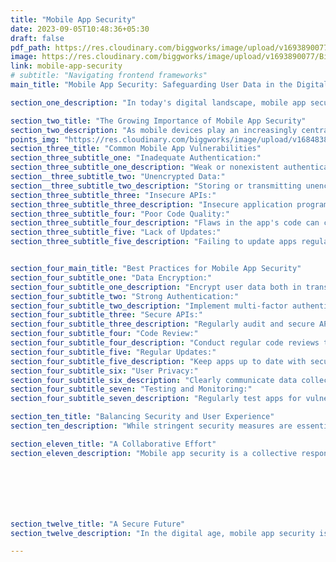 ```yaml
---
title: "Mobile App Security"
date: 2023-09-05T10:48:36+05:30
draft: false
pdf_path: https://res.cloudinary.com/biggworks/image/upload/v1693890077/Biggworks%20PDF%20of%20Blogs/Mobile_App_Security_logbva.pdf#toolbar=0
image: https://res.cloudinary.com/biggworks/image/upload/v1693890077/Biggworks%20PDF%20of%20Blogs/Mobile_App_Security_logbva.png
link: mobile-app-security
# subtitle: "Navigating frontend frameworks"
main_title: "Mobile App Security: Safeguarding User Data in the Digital Era"

section_one_description: "In today's digital landscape, mobile app security is paramount. Protecting user data has become an essential responsibility for developers and organizations alike. This article delves into the significance of mobile app security, common vulnerabilities, and best practices to ensure the safety of user information."

section_two_title: "The Growing Importance of Mobile App Security"
section_two_description: "As mobile devices play an increasingly central role in our lives, the data they hold becomes a prime target for cybercriminals. From personal information to financial details, user data is vulnerable to theft, misuse, and breaches. This reality underscores the need for robust mobile app security measures to maintain user trust and protect sensitive information."
points_img: "https://res.cloudinary.com/biggworks/image/upload/v1684838348/Group_11544_lwrsg0.png"
section_three_title: "Common Mobile App Vulnerabilities"
section_three_subtitle_one: "Inadequate Authentication:"
section_three_subtitle_one_description: "Weak or nonexistent authentication methods can allow unauthorized access to user accounts."
section__three_subtitle_two: "Unencrypted Data:"
section__three_subtitle_two_description: "Storing or transmitting unencrypted data exposes it to potential interception by hackers."
section_three_subtitle_three: "Insecure APIs:"
section_three_subtitle_three_description: "Insecure application programming interfaces (APIs) can lead to data leaks and breaches."
section_three_subtitle_four: "Poor Code Quality:"
section_three_subtitle_four_description: "Flaws in the app's code can create vulnerabilities that attackers can exploit."
section_three_subtitle_five: "Lack of Updates:"
section_three_subtitle_five_description: "Failing to update apps regularly leaves them exposed to known vulnerabilities."


section_four_main_title: "Best Practices for Mobile App Security"
section_four_subtitle_one: "Data Encryption:"
section_four_subtitle_one_description: "Encrypt user data both in transit and at rest to thwart unauthorized access."
section_four_subtitle_two: "Strong Authentication:"
section_four_subtitle_two_description: "Implement multi-factor authentication to ensure secure user access."
section_four_subtitle_three: "Secure APIs:"
section_four_subtitle_three_description: "Regularly audit and secure APIs to prevent data leakage."
section_four_subtitle_four: "Code Review:"
section_four_subtitle_four_description: "Conduct regular code reviews to identify and address security vulnerabilities."
section_four_subtitle_five: "Regular Updates:"
section_four_subtitle_five_description: "Keep apps up to date with security patches and bug fixes to fend off potential threats."
section_four_subtitle_six: "User Privacy:"
section_four_subtitle_six_description: "Clearly communicate data collection and usage policies to users, obtaining their informed consent."
section_four_subtitle_seven: "Testing and Monitoring:"
section_four_subtitle_seven_description: "Regularly test apps for vulnerabilities and employ continuous monitoring for unusual activities."

section_ten_title: "Balancing Security and User Experience"
section_ten_description: "While stringent security measures are essential, they shouldn't compromise user experience. Striking a balance between safeguarding data and delivering seamless interactions is crucial. A secure app inspires user confidence, fostering long-term engagement and loyalty."

section_eleven_title: "A Collaborative Effort"
section_eleven_description: "Mobile app security is a collective responsibility that involves developers, organizations, and users. Developers must adopt security-by-design principles and stay updated on emerging threats. Organizations should invest in security infrastructure and prioritize user privacy. Users, on their part, must exercise caution when granting app permissions and keep their devices updated."







section_twelve_title: "A Secure Future"
section_twelve_description: "In the digital age, mobile app security is non-negotiable. As technology evolves, so do the tactics of cybercriminals. By following best practices, implementing robust security measures, and fostering a culture of security awareness, we can collectively ensure that user data remains protected in the ever-expanding digital landscape." 

---
```


